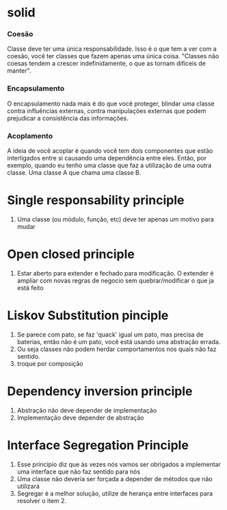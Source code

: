 # solid


### Coesão
Classe deve ter uma única responsabilidade. Isso é o que tem a ver com a coesão, você ter classes que fazem apenas uma única coisa. "Classes não coesas tendem a crescer indefinidamente, o que as tornam difíceis de manter".  

### Encapsulamento  
O encapsulamento nada mais é do que você proteger, blindar uma classe contra influências externas, contra manipulações externas que podem prejudicar a consistência das informações.  

### Acoplamento
A ideia de você acoplar é quando você tem dois componentes que estão interligados entre si causando uma dependência entre eles. Então, por exemplo, quando eu tenho uma classe que faz a utilização de uma outra classe. Uma classe A que chama uma classe B. 




# Single responsability principle  
1. Uma classe (ou módulo, função, etc) deve ter apenas um motivo para mudar  
# Open closed principle    
1. Estar aberto para extender e fechado para modificação. O extender é ampliar com novas regras de negocio sem quebrar/modificar o que ja está feito  
# Liskov Substitution pinciple  
1. Se parece com pato, se faz 'quack' igual um pato, mas precisa de baterias, então não é um pato, você está usando uma abstração errada.
2. Ou seja classes não podem herdar comportamentos nos quais não faz sentido.
3. troque por composição
# Dependency inversion principle  
1. Abstração não deve depender de implementação
2. Implementação deve depender de abstração
# Interface Segregation Principle  
1. Esse princípio diz que às vezes nós vamos ser obrigados a implementar uma interface que não faz sentido para nós
2. Uma classe não deveria ser forçada a depender de métodos que não utilizará
3. Segregar é a melhor solução, utilize de herança entre interfaces para resolver o item 2.
